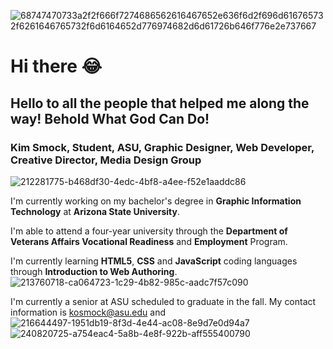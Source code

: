 ![68747470733a2f2f666f7274686562616467652e636f6d2f696d616765732f6261646765732f6d6164652d776974682d6d61726b646f776e2e737667](https://github.com/kos3150/kos3150/assets/142562646/ff5f8f82-2eeb-4c92-bce3-613ac6d8c234)

# Hi there :joy:

## Hello to all the people that helped me along the way! **Behold What God Can Do!**
### Kim Smock, Student, ASU, Graphic Designer, Web Developer, Creative Director, Media Design Group
<!--
**kos3150/kos3150** is a ✨ _special_ ✨ repository because its `README.md` (this file) appears on your GitHub profile.
Here are some ideas to get you started:

- 🔭 I’m currently working on ...
- 🌱 I’m currently learning ...
- 👯 I’m looking to collaborate on ...
- 🤔 I’m looking for help with ...
- 💬 Ask me about ...
- 📫 How to reach me: ...
- 😄 Pronouns: ...
- ⚡ Fun fact: ...
-->
![212281775-b468df30-4edc-4bf8-a4ee-f52e1aaddc86](https://github.com/kos3150/kos3150/assets/142562646/2096ad02-11e1-4235-8cf2-30537aa732c6)

I'm currently working on my bachelor's degree in **Graphic Information Technology** at **Arizona State University**.

I'm able to attend a four-year university through the **Department of Veterans Affairs Vocational Readiness** and **Employment** Program.

I'm currently learning **HTML5**, **CSS** and **JavaScript** coding languages through **Introduction to Web Authoring**.
![213760718-ca064723-1c29-4b82-985c-aadc7f57c090](https://github.com/kos3150/kos3150/assets/142562646/ce7c66fb-bd56-4e88-98ba-f30e8d1c169b)

I'm currently a senior at ASU scheduled to graduate in the fall. My contact information is kosmock@asu.edu and 
![216644497-1951db19-8f3d-4e44-ac08-8e9d7e0d94a7](https://github.com/kos3150/kos3150/assets/142562646/3c025cbb-7eba-4d72-b190-1bfd16e9bc42)
![240820725-a754eac4-5a8b-4e8f-922b-aff555400790](https://github.com/kos3150/kos3150/assets/142562646/63a59b91-9fc0-4c7b-aed6-88573a137a47)
